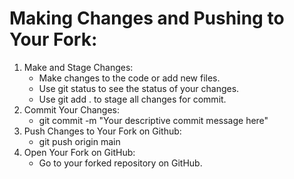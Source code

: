 # Making Changes and Pushing to Your Fork:

1. Make and Stage Changes:
    - Make changes to the code or add new files.
    - Use git status to see the status of your changes.
    - Use git add . to stage all changes for commit.
1. Commit Your Changes:
    - git commit -m "Your descriptive commit message here"
1. Push Changes to Your Fork on Github:
    - git push origin main
1. Open Your Fork on GitHub:
    - Go to your forked repository on GitHub.
